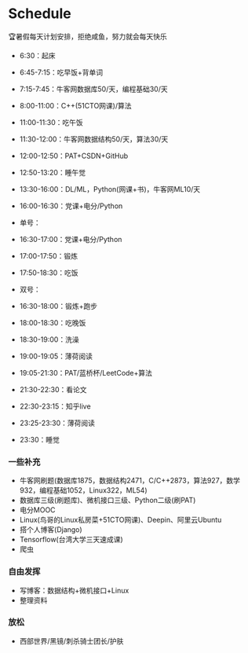 # Schedule  
:trophy:暑假每天计划安排，拒绝咸鱼，努力就会每天快乐


* 6:30：起床   
* 6:45-7:15：吃早饭+背单词
* 7:15-7:45：牛客网数据库50/天，编程基础30/天  
* 8:00-11:00：C++(51CTO网课)/算法  
* 11:00-11:30：吃午饭  
* 11:30-12:00：牛客网数据结构50/天，算法30/天  
* 12:00-12:50：PAT+CSDN+GitHub  
* 12:50-13:20：睡午觉  
* 13:30-16:00：DL/ML，Python(网课+书)，牛客网ML10/天  
* 16:00-16:30：党课+电分/Python    


* 单号：
* 16:30-17:00：党课+电分/Python    
* 17:00-17:50：锻炼  
* 17:50-18:30：吃饭  


* 双号：    
* 16:30-18:00：锻炼+跑步  
* 18:00-18:30：吃晚饭  


* 18:30-19:00：洗澡  
* 19:00-19:05：薄荷阅读  
* 19:05-21:30：PAT/蓝桥杯/LeetCode+算法   
* 21:30-22:30：看论文  
* 22:30-23:15：知乎live
* 23:25-23:30：薄荷阅读  
* 23:30：睡觉  


### 一些补充  
* 牛客网刷题(数据库1875，数据结构2471，C/C++2873，算法927，数学932，编程基础1052，Linux322，ML54)  
* 数据库三级(刷题库)、微机接口三级、Python二级(刷PAT)
* 电分MOOC
* Linux(鸟哥的Linux私房菜+51CTO网课)、Deepin、阿里云Ubuntu
* 搭个人博客(Django)
* Tensorflow(台湾大学三天速成课)
* 爬虫


### 自由发挥  
* 写博客：数据结构+微机接口+Linux   
* 整理资料


### 放松  
* 西部世界/黑镜/刺杀骑士团长/护肤

